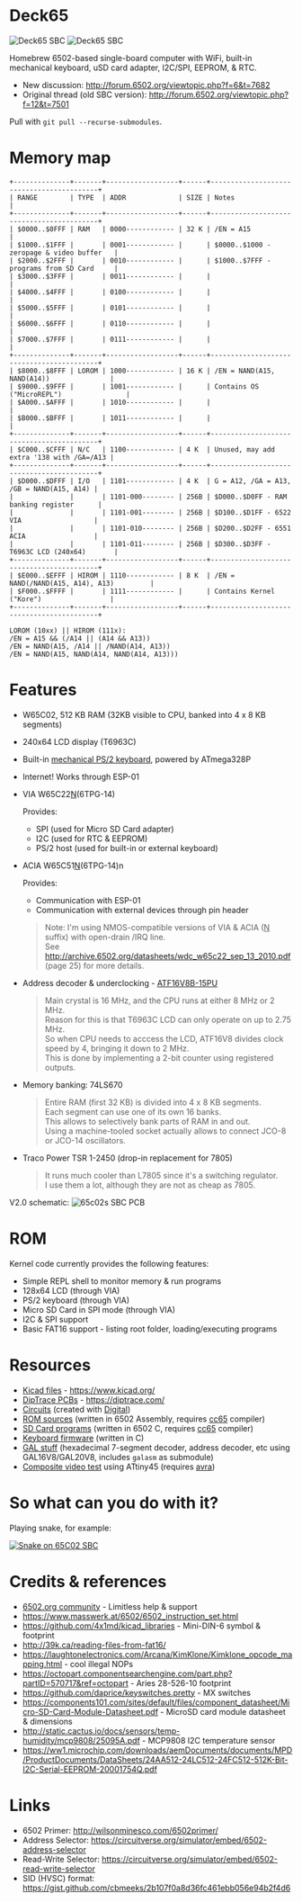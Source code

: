 # Deck65

![Deck65 SBC](./img/v2_0_assembled2.jpg)
![Deck65 SBC](./img/v2_0_pcb3.jpg)

Homebrew 6502-based single-board computer with WiFi, built-in mechanical keyboard, uSD card adapter, I2C/SPI, EEPROM, & RTC.

- New discussion: <http://forum.6502.org/viewtopic.php?f=6&t=7682>
- Original thread (old SBC version): <http://forum.6502.org/viewtopic.php?f=12&t=7501>

Pull with `git pull --recurse-submodules`.

# Memory map

```
+--------------+-------+------------------+------+------------------------------------------+
| RANGE        | TYPE  | ADDR             | SIZE | Notes                                    |
+--------------+-------+------------------+------+------------------------------------------+
| $0000..$0FFF | RAM   | 0000------------ | 32 K | /EN = A15                                |
| $1000..$1FFF |       | 0001------------ |      | $0000..$1000 - zeropage & video buffer   |
| $2000..$2FFF |       | 0010------------ |      | $1000..$7FFF - programs from SD Card     |
| $3000..$3FFF |       | 0011------------ |      |                                          |
| $4000..$4FFF |       | 0100------------ |      |                                          |
| $5000..$5FFF |       | 0101------------ |      |                                          |
| $6000..$6FFF |       | 0110------------ |      |                                          |
| $7000..$7FFF |       | 0111------------ |      |                                          |
+--------------+-------+------------------+------+------------------------------------------+
| $8000..$8FFF | LOROM | 1000------------ | 16 K | /EN = NAND(A15, NAND(A14))               |
| $9000..$9FFF |       | 1001------------ |      | Contains OS ("MicroREPL")                |
| $A000..$AFFF |       | 1010------------ |      |                                          |
| $B000..$BFFF |       | 1011------------ |      |                                          |
+--------------+-------+------------------+------+------------------------------------------+
| $C000..$CFFF | N/C   | 1100------------ | 4 K  | Unused, may add extra '138 with /GA=/A13 |
+--------------+-------+------------------+------+------------------------------------------+
| $D000..$DFFF | I/O   | 1101------------ | 4 K  | G = A12, /GA = A13, /GB = NAND(A15, A14) |
|              |       | 1101-000-------- | 256B | $D000..$D0FF - RAM banking register      |
|              |       | 1101-001-------- | 256B | $D100..$D1FF - 6522 VIA                  |
|              |       | 1101-010-------- | 256B | $D200..$D2FF - 6551 ACIA                 |
|              |       | 1101-011-------- | 256B | $D300..$D3FF - T6963C LCD (240x64)       |
+--------------+-------+------------------+------+------------------------------------------+
| $E000..$EFFF | HIROM | 1110------------ | 8 K  | /EN = NAND(/NAND(A15, A14), A13)         |
| $F000..$FFFF |       | 1111------------ |      | Contains Kernel ("Kore")                 |
+--------------+-------+------------------+------+------------------------------------------+

LOROM (10xx) || HIROM (111x):
/EN = A15 && (/A14 || (A14 && A13))
/EN = NAND(A15, /A14 || /NAND(A14, A13))
/EN = NAND(A15, NAND(A14, NAND(A14, A13)))
```

# Features

- W65C02, 512 KB RAM (32KB visible to CPU, banked into 4 x 8 KB segments)
- 240x64 LCD display (T6963C)
- Built-in [mechanical PS/2 keyboard](./keyboard), powered by ATmega328P
- Internet! Works through ESP-01
- VIA W65C22<ins>N</ins>(6TPG-14)

  Provides:
  - SPI (used for Micro SD Card adapter)
  - I2C (used for RTC & EEPROM)
  - PS/2 host (used for built-in or external keyboard)
- ACIA W65C51<ins>N</ins>(6TPG-14)n

  Provides:
  - Communication with ESP-01
  - Communication with external devices through pin header
  > Note: I'm using NMOS-compatible versions of VIA & ACIA (<ins>N</ins> suffix) with open-drain /IRQ line.<br />
  > See http://archive.6502.org/datasheets/wdc_w65c22_sep_13_2010.pdf (page 25) for more details.
- Address decoder & underclocking - [ATF16V8B-15PU](./gal)
  > Main crystal is 16 MHz, and the CPU runs at either 8 MHz or 2 MHz.<br />
  > Reason for this is that T6963C LCD can only operate on up to 2.75 MHz.<br />
  > So when CPU needs to acccess the LCD, ATF16V8 divides clock speed by 4, bringing it down to 2 MHz.<br />
  > This is done by implementing a 2-bit counter using registered outputs.
- Memory banking: 74LS670
  > Entire RAM (first 32 KB) is divided into 4 x 8 KB segments.<br />
  > Each segment can use one of its own 16 banks.<br />
  > This allows to selectively bank parts of RAM in and out.<br />
  > Using a machine-tooled socket actually allows to connect JCO-8 or JCO-14 oscillators.
- Traco Power TSR 1-2450 (drop-in replacement for 7805)
  > It runs much cooler than L7805 since it's a switching regulator.<br />
  > I use them a lot, although they are not as cheap as 7805.

V2.0 schematic:
![65c02s SBC PCB](./img/v2_0_schematic.png)

# ROM

Kernel code currently provides the following features:
- Simple REPL shell to monitor memory & run programs
- 128x64 LCD (through VIA)
- PS/2 keyboard (through VIA)
- Micro SD Card in SPI mode (through VIA)
- I2C & SPI support
- Basic FAT16 support - listing root folder, loading/executing programs

# Resources

- [Kicad files](./kicad) - <https://www.kicad.org/>
- [DipTrace PCBs](./diptrace) - <https://diptrace.com/>
- [Circuits](./circuits) (created with [Digital](https://github.com/hneemann/Digital))
- [ROM sources](./rom) (written in 6502 Assembly, requires [cc65](https://cc65.github.io/) compiler)
- [SD Card programs](./sdcard) (written in 6502 C, requires [cc65](https://cc65.github.io/) compiler)
- [Keyboard firmware](./keyboard) (written in C)
- [GAL stuff](./gal) (hexadecimal 7-segment decoder, address decoder, etc using GAL16V8/GAL20V8, includes `galasm` as submodule)
- [Composite video test](./compvid) using ATtiny45 (requires [avra](https://github.com/Ro5bert/avra))

# So what can you do with it?

Playing snake, for example:

[![Snake on 65C02 SBC](./img/snake_yt.jpg)](https://www.youtube.com/watch?v=boeysL1Isg4)

# Credits & references
- [6502.org community](forum.6502.org/) - Limitless help & support
- https://www.masswerk.at/6502/6502_instruction_set.html
- https://github.com/4x1md/kicad_libraries - Mini-DIN-6 symbol & footprint
- http://39k.ca/reading-files-from-fat16/
- https://laughtonelectronics.com/Arcana/KimKlone/Kimklone_opcode_mapping.html - cool illegal NOPs
- https://octopart.componentsearchengine.com/part.php?partID=570717&ref=octopart - Aries 28-526-10 footprint
- https://github.com/daprice/keyswitches.pretty - MX switches
- https://components101.com/sites/default/files/component_datasheet/Micro-SD-Card-Module-Datasheet.pdf - MicroSD card module datasheet & dimensions
- http://static.cactus.io/docs/sensors/temp-humidity/mcp9808/25095A.pdf - MCP9808 I2C temperature sensor
- https://ww1.microchip.com/downloads/aemDocuments/documents/MPD/ProductDocuments/DataSheets/24AA512-24LC512-24FC512-512K-Bit-I2C-Serial-EEPROM-20001754Q.pdf

# Links
- 6502 Primer: http://wilsonminesco.com/6502primer/
- Address Selector: https://circuitverse.org/simulator/embed/6502-address-selector
- Read-Write Selector: https://circuitverse.org/simulator/embed/6502-read-write-selector
- SID (HVSC) format: https://gist.github.com/cbmeeks/2b107f0a8d36fc461ebb056e94b2f4d6
